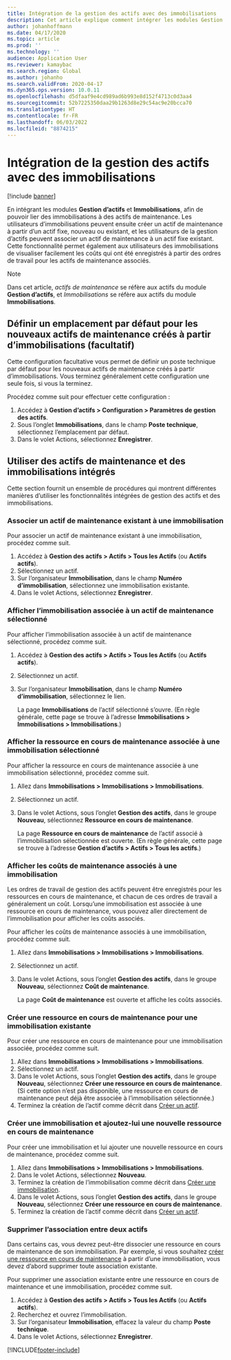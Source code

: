 ```yaml
---
title: Intégration de la gestion des actifs avec des immobilisations
description: Cet article explique comment intégrer les modules Gestion d’actifs et Immobilisations, afin de pouvoir lier des immobilisations à des actifs de maintenance.
author: johanhoffmann
ms.date: 04/17/2020
ms.topic: article
ms.prod: ''
ms.technology: ''
audience: Application User
ms.reviewer: kamaybac
ms.search.region: Global
ms.author: johanho
ms.search.validFrom: 2020-04-17
ms.dyn365.ops.version: 10.0.11
ms.openlocfilehash: d5dfaaf9e4cd989ad6b993e8d152f4713c0d3aa4
ms.sourcegitcommit: 52b7225350daa29b1263d8e29c54ac9e20bcca70
ms.translationtype: HT
ms.contentlocale: fr-FR
ms.lasthandoff: 06/03/2022
ms.locfileid: "8874215"
---
```

# <a name="integrate-asset-management-with-fixed-assets"></a>Intégration de la gestion des actifs avec des immobilisations

[!include [banner](../../includes/banner.md)]

En intégrant les modules **Gestion d’actifs** et **Immobilisations**, afin de pouvoir lier des immobilisations à des actifs de maintenance. Les utilisateurs d’immobilisations peuvent ensuite créer un actif de maintenance à partir d’un actif fixe, nouveau ou existant, et les utilisateurs de la gestion d’actifs peuvent associer un actif de maintenance à un actif fixe existant. Cette fonctionnalité permet également aux utilisateurs des immobilisations de visualiser facilement les coûts qui ont été enregistrés à partir des ordres de travail pour les actifs de maintenance associés.

> [!NOTE]
> Dans cet article, *actifs de maintenance* se réfère aux actifs du module **Gestion d’actifs**, et *Immobilisations* se réfère aux actifs du module **Immobilisations**.

## <a name="set-a-default-location-for-new-maintenance-assets-that-are-created-from-fixed-assets-optional"></a>Définir un emplacement par défaut pour les nouveaux actifs de maintenance créés à partir d’immobilisations (facultatif)

Cette configuration facultative vous permet de définir un poste technique par défaut pour les nouveaux actifs de maintenance créés à partir d’immobilisations. Vous terminez généralement cette configuration une seule fois, si vous la terminez.

Procédez comme suit pour effectuer cette configuration :

1. Accédez à **Gestion d’actifs \> Configuration \> Paramètres de gestion des actifs**.
1. Sous l’onglet **Immobilisations**, dans le champ **Poste technique**, sélectionnez l’emplacement par défaut.
1. Dans le volet Actions, sélectionnez **Enregistrer**.

## <a name="work-with-integrated-maintenance-assets-and-fixed-assets"></a>Utiliser des actifs de maintenance et des immobilisations intégrés

Cette section fournit un ensemble de procédures qui montrent différentes manières d’utiliser les fonctionnalités intégrées de gestion des actifs et des immobilisations.

### <a name="associate-an-existing-maintenance-asset-with-a-fixed-asset"></a>Associer un actif de maintenance existant à une immobilisation

Pour associer un actif de maintenance existant à une immobilisation, procédez comme suit.

1. Accédez à **Gestion des actifs \> Actifs \> Tous les Actifs** (ou **Actifs actifs**).
1. Sélectionnez un actif.
1. Sur l’organisateur **Immobilisation**, dans le champ **Numéro d’immobilisation**, sélectionnez une immobilisation existante.
1. Dans le volet Actions, sélectionnez **Enregistrer**.

### <a name="view-the-fixed-asset-that-is-associated-with-a-selected-maintenance-asset"></a>Afficher l’immobilisation associée à un actif de maintenance sélectionné

Pour afficher l’immobilisation associée à un actif de maintenance sélectionné, procédez comme suit.

1. Accédez à **Gestion des actifs \> Actifs \> Tous les Actifs** (ou **Actifs actifs**).
1. Sélectionnez un actif.
1. Sur l’organisateur **Immobilisation**, dans le champ **Numéro d’immobilisation**, sélectionnez le lien.

    La page **Immobilisations** de l’actif sélectionné s’ouvre. (En règle générale, cette page se trouve à l’adresse **Immobilisations \> Immobilisations \> Immobilisations**.)

### <a name="view-the-maintenance-asset-that-is-associated-with-a-selected-fixed-asset"></a>Afficher la ressource en cours de maintenance associée à une immobilisation sélectionné

Pour afficher la ressource en cours de maintenance associée à une immobilisation sélectionné, procédez comme suit.

1. Allez dans **Immobilisations \> Immobilisations \> Immobilisations**.
1. Sélectionnez un actif.
1. Dans le volet Actions, sous l’onglet **Gestion des actifs**, dans le groupe **Nouveau**, sélectionnez **Ressource en cours de maintenance**.

    La page **Ressource en cours de maintenance** de l’actif associé à l’immobilisation sélectionnée est ouverte. (En règle générale, cette page se trouve à l’adresse **Gestion d’actifs \> Actifs \> Tous les actifs**.)

### <a name="view-maintenance-costs-that-are-associated-with-a-fixed-asset"></a>Afficher les coûts de maintenance associés à une immobilisation

Les ordres de travail de gestion des actifs peuvent être enregistrés pour les ressources en cours de maintenance, et chacun de ces ordres de travail a généralement un coût. Lorsqu’une immobilisation est associée à une ressource en cours de maintenance, vous pouvez aller directement de l’immobilisation pour afficher les coûts associés.

Pour afficher les coûts de maintenance associés à une immobilisation, procédez comme suit.

1. Allez dans **Immobilisations \> Immobilisations \> Immobilisations**.
1. Sélectionnez un actif.
1. Dans le volet Actions, sous l’onglet **Gestion des actifs**, dans le groupe **Nouveau**, sélectionnez **Coût de maintenance**.

    La page **Coût de maintenance** est ouverte et affiche les coûts associés.

### <a name="create-a-new-maintenance-asset-for-an-existing-fixed-asset"></a><a name="new-maintenance-from-fixed"></a>Créer une ressource en cours de maintenance pour une immobilisation existante

Pour créer une ressource en cours de maintenance pour une immobilisation associée, procédez comme suit.

1. Allez dans **Immobilisations \> Immobilisations \> Immobilisations**.
1. Sélectionnez un actif.
1. Dans le volet Actions, sous l’onglet **Gestion des actifs**, dans le groupe **Nouveau**, sélectionnez **Créer une ressource en cours de maintenance**. (Si cette option n’est pas disponible, une ressource en cours de maintenance peut déjà être associée à l’immobilisation sélectionnée.)
1. Terminez la création de l’actif comme décrit dans [Créer un actif](../objects/create-an-object.md).

### <a name="create-a-new-fixed-asset-and-add-a-new-maintenance-asset-for-it"></a>Créer une immobilisation et ajoutez-lui une nouvelle ressource en cours de maintenance

Pour créer une immobilisation et lui ajouter une nouvelle ressource en cours de maintenance, procédez comme suit.

1. Allez dans **Immobilisations \> Immobilisations \> Immobilisations**.
1. Dans le volet Actions, sélectionnez **Nouveau**.
1. Terminez la création de l’immobilisation comme décrit dans [Créer une immobilisation](../../../finance/fixed-assets/tasks/create-fixed-asset.md).
1. Dans le volet Actions, sous l’onglet **Gestion des actifs**, dans le groupe **Nouveau**, sélectionnez **Créer une ressource en cours de maintenance**.
1. Terminez la création de l’actif comme décrit dans [Créer un actif](../objects/create-an-object.md).

### <a name="remove-the-association-between-two-assets"></a>Supprimer l’association entre deux actifs

Dans certains cas, vous devrez peut-être dissocier une ressource en cours de maintenance de son immobilisation. Par exemple, si vous souhaitez [créer une ressource en cours de maintenance](#new-maintenance-from-fixed) à partir d’une immobilisation, vous devez d’abord supprimer toute association existante.

Pour supprimer une association existante entre une ressource en cours de maintenance et une immobilisation, procédez comme suit.

1. Accédez à **Gestion des actifs \> Actifs \> Tous les Actifs** (ou **Actifs actifs**).
1. Recherchez et ouvrez l’immobilisation.
1. Sur l’organisateur **Immobilisation**, effacez la valeur du champ **Poste technique**.
1. Dans le volet Actions, sélectionnez **Enregistrer**.


[!INCLUDE[footer-include](../../../includes/footer-banner.md)]